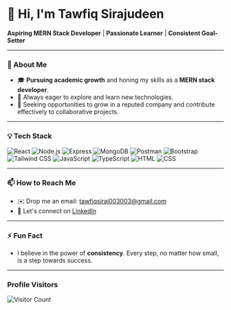 # 👋 Hi, I'm Tawfiq Sirajudeen

**Aspiring MERN Stack Developer** | **Passionate Learner** | **Consistent Goal-Setter**

---

### 🌟 About Me
- 🎓 **Pursuing academic growth** and honing my skills as a **MERN stack developer**.
- 🚀 Always eager to explore and learn new technologies.
- 💼 Seeking opportunities to grow in a reputed company and contribute effectively to collaborative projects.

---


### 💡 Tech Stack
![React](https://img.shields.io/badge/React-20232A?style=for-the-badge&logo=react&logoColor=61DAFB)
![Node.js](https://img.shields.io/badge/Node.js-339933?style=for-the-badge&logo=nodedotjs&logoColor=white)
![Express](https://img.shields.io/badge/Express.js-404D59?style=for-the-badge&logo=express&logoColor=white)
![MongoDB](https://img.shields.io/badge/MongoDB-4EA94B?style=for-the-badge&logo=mongodb&logoColor=white)
![Postman](https://img.shields.io/badge/Postman-FF6C37?style=for-the-badge&logo=postman&logoColor=white)
![Bootstrap](https://img.shields.io/badge/Bootstrap-563D7C?style=for-the-badge&logo=bootstrap&logoColor=white)
![Tailwind CSS](https://img.shields.io/badge/Tailwind_CSS-38B2AC?style=for-the-badge&logo=tailwind-css&logoColor=white)
![JavaScript](https://img.shields.io/badge/JavaScript-323330?style=for-the-badge&logo=javascript&logoColor=F7DF1E)
![TypeScript](https://img.shields.io/badge/TypeScript-007ACC?style=for-the-badge&logo=typescript&logoColor=white)
![HTML](https://img.shields.io/badge/HTML5-E34F26?style=for-the-badge&logo=html5&logoColor=white)
![CSS](https://img.shields.io/badge/CSS3-1572B6?style=for-the-badge&logo=css3&logoColor=white)


---

### 📫 How to Reach Me
- ✉️ Drop me an email: [tawfiqsiraj003003@gmail.com](mailto:tawfiqsiraj003003@gmail.com)
- 💬 Let's connect on [LinkedIn](https://www.linkedin.com/in/tawfiqsirajudeen2527/)

---

### ⚡ Fun Fact
- I believe in the power of **consistency**. Every step, no matter how small, is a step towards success.

---

### Profile Visitors
![Visitor Count](https://komarev.com/ghpvc/?username=yourusername&color=blue&style=flat-square)

